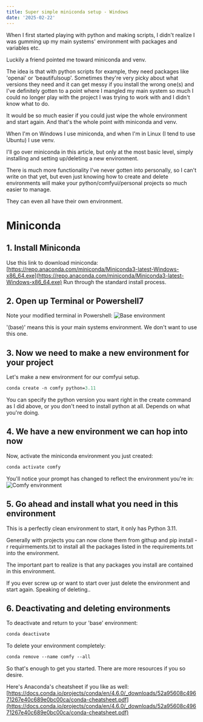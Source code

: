 ```yaml
---
title: Super simple miniconda setup - Windows
date: '2025-02-22'
---
```


When I first started playing with python and making scripts, I didn't realize I was gumming up my main systems' environment with packages and variables etc.

Luckily a friend pointed me toward miniconda and venv.

The idea is that with python scripts for example, they need packages like 'openai' or 'beautifulsoup'. Sometimes they're very picky about what versions they need and it can get messy if you install the wrong one(s) and I've definitely gotten to a point where I mangled my main system so much I could no longer play with the project I was trying to work with and I didn't know what to do. 

It would be so much easier if you could just wipe the whole environment and start again. And that's the whole point with miniconda and venv.

When I'm on Windows I use miniconda, and when I'm in Linux (I tend to use Ubuntu) I use venv.

I'll go over miniconda in this article, but only at the most basic level, simply installing and setting up/deleting a new environment. 

There is much more functionality I've never gotten into personally, so I can't write on that yet, but even just knowing how to create and delete environments will make your python/comfyui/personal projects so much easier to manage. 

They can even all have their own environment.

# Miniconda

## 1. Install Miniconda
Use this link to download miniconda: [https://repo.anaconda.com/miniconda/Miniconda3-latest-Windows-x86_64.exe](https://repo.anaconda.com/miniconda/Miniconda3-latest-Windows-x86_64.exe)
Run through the standard install process.

## 2. Open up Terminal or Powershell7

Note your modified terminal in Powershell:
![Base environment](/img/base.png "Base environment")

'(base)' means this is your main systems environment. We don't want to use this one. 

## 3. Now we need to make a new environment for your project

Let's make a new environment for our comfyui setup.
```ps
conda create -n comfy python=3.11
```
You can specify the python version you want right in the create command as I did above, or you don't need to install python at all. Depends on what you're doing.

## 4. We have a new environment we can hop into now

Now, activate the miniconda environment you just created:
```ps
conda activate comfy
```

You'll notice your prompt has changed to reflect the environment you're in:
![Comfy environment](/img/comfy.png "Comfy environment")

## 5. Go ahead and install what you need in this environment

This is a perfectly clean environment to start, it only has Python 3.11.

Generally with projects you can now clone them from githup and pip install -r requirmements.txt to install all the packages listed in the requirements.txt into the environment.

The important part to realize is that any packages you install are contained in this environment.

If you ever screw up or want to start over just delete the environment and start again. Speaking of deleting..

## 6. Deactivating and deleting environments

To deactivate and return to your 'base' environment:
```ps
conda deactivate
```

To delete your environment completely:
```ps
conda remove --name comfy --all
```

So that's enough to get you started. There are more resources if you so desire.
 
Here's Anaconda's cheatsheet if you like as well:
[https://docs.conda.io/projects/conda/en/4.6.0/_downloads/52a95608c49671267e40c689e0bc00ca/conda-cheatsheet.pdf](https://docs.conda.io/projects/conda/en/4.6.0/_downloads/52a95608c49671267e40c689e0bc00ca/conda-cheatsheet.pdf)
